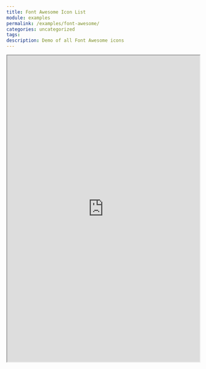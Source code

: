 ```yaml
---
title: Font Awesome Icon List
module: examples
permalink: /examples/font-awesome/
categories: uncategorized
tags:
description: Demo of all Font Awesome icons
---
```


<iframe src="https://fontawesome.com/cheatsheet#solid" width="100%" height="800px"></iframe>
